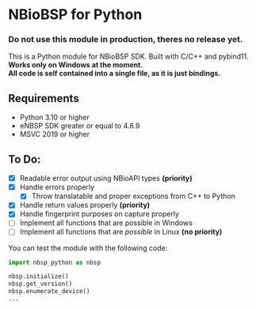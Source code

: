 # NBioBSP for Python
### Do not use this module in production, theres no release yet.
This is a Python module for NBioBSP SDK. Built with C/C++ and pybind11.  
**Works only on Windows at the moment.**  
**All code is self contained into a single file, as it is just bindings.**
## Requirements
- Python 3.10 or higher 
- eNBSP SDK greater or equal to 4.8.9
- MSVC 2019 or higher

## To Do:
- [x] Readable error output using NBioAPI types **(priority)**
- [x] Handle errors properly
    - [x] Throw translatable and proper exceptions from C++ to Python
- [x] Handle return values properly **(priority)**
- [x] Handle fingerprint purposes on capture properly
- [ ] Implement all functions that are possible in Windows
- [ ] Implement all functions that are *possible* in Linux **(no priority)**

You can test the module with the following code:
```python
import nbsp_python as nbsp

nbsp.initialize()
nbsp.get_version()
nbsp.enumerate_device()
...
```
